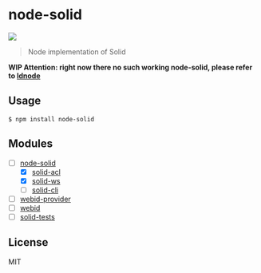 # node-solid
[![](https://img.shields.io/badge/project-Solid-7C4DFF.svg?style=flat-square)](https://github.com/solid/solid)

> Node implementation of Solid

**WIP Attention: right now there no such working node-solid, please refer to [ldnode](https://github.com/linkeddata/ldnode)**

## Usage

```
$ npm install node-solid
```

## Modules

- [ ] [node-solid](https://github.com/solid/node-solid)
  - [x] [solid-acl](https://github.com/solid/solid-acl)
  - [x] [solid-ws](https://github.com/solid/solid-acl)
  - [ ] [solid-cli](https://github.com/solid/node-solid)
- [ ] [webid-provider](https://github.com/solid/solid-acl)
- [ ] [webid](https://github.com/linkeddata/node-webid)
- [ ] [solid-tests](https://github.com/solid/solid-acl)

## License

MIT
